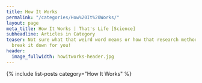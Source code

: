 ```yaml
---
title: How It Works
permalink: "/categories/How%20It%20Works/"
layout: page
meta_title: How It Works | That's Life [Science]
subheadline: Articles in Category
teaser: Not sure what that weird word means or how that research method works? We'll
  break it down for you!
header:
  image_fullwidth: howitworks-header.jpg
---
```


{% include list-posts category="How It Works" %}
